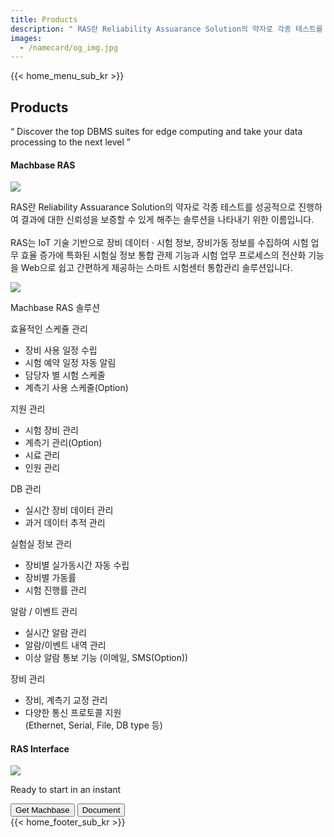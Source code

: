 ```yaml
---
title: Products
description: " RAS란 Reliability Assuarance Solution의 약자로 각종 테스트를 성공적으로 진행하여 결과에 대한 신뢰성을 보증할 수 있게 해주는 솔루션을 나타내기 위한 이름입니다."
images:
  - /namecard/og_img.jpg
---
```


<head>
  <link rel="stylesheet" type="text/css" href="../css/common.css" />
  <link rel="stylesheet" type="text/css" href="../css/style.css" />
</head>
<body>
 {{< home_menu_sub_kr >}}
  <section class="product_sction0 section0">
    <div>
      <h2 class="sub_page_title">Products</h2>
      <p class="sub_page_titletext">
        “ Discover the top DBMS suites for edge computing and take your data
        processing to the next level ”
      </p>
    </div>
  </section>
  <div class="product-inner">
  <section class="section2 main_section2">
    <div>
      <h4 class="sub_title company-margin-top">Machbase RAS</h4>
      <div class="bar"><img src="../img/bar.png" /></div>
    </div>
    <div class="product-sub-titlebox">
      <div>
        <p class="product-sub-title-text">
        RAS란 Reliability Assuarance Solution의 약자로 각종 테스트를 성공적으로 진행하여 결과에 대한 신뢰성을 보증할 수 있게 해주는 솔루션을 나타내기 위한 이름입니다.
        <br><br>
        RAS는 IoT 기술 기반으로 장비 데이터 · 시험 정보, 장비가동 정보를 수집하여
        시험 업무 효율 증가에 특화된 시험실 정보 통합 관제 기능과 시험 업무 프로세스의 전산화 기능을
        Web으로 쉽고 간편하게 제공하는 스마트 시험센터 통합관리 솔루션입니다.
</p>
</div>
</div>

  </section>
  <section class="neo_scroll_map_wrap">
    <div class="neo_scroll_map">
      <div ref="scrollLeft" class="neo_scroll_left">
        <div class="neo_scroll"><img src="../img/ras-scroll.png" /></div>
      </div>
      <div class="neo_scroll_right">
        <div class="neo_scorll_box_wrap">
          <div class="classic_sub_wrap">
            <div class="classic_sub">
              <div class="scroll-title-wrap">
                <p>Machbase RAS 솔루션</p>
              </div>
              <div class="scroll-sub-title-wrap">
                <p class="scroll-sub-text">효율적인 스케쥴 관리</p>
                <ul>
                  <li>
                    장비 사용 일정 수립
                  </li>
                  <li>시험 예약 일정 자동 알림</li>
                  <li>담당자 별 시험 스케줄</li>
                  <li>계측기 사용 스케줄(Option)</li>
                </ul>
                <p class="scroll-sub-text">지원 관리</p>
                <ul>
                  <li>
                    시험 장비 관리
                  </li>
                    <li>
                    계측기 관리(Option)
                  </li>
                    <li>
                    시료 관리
                  </li>
                   <li>
                    인원 관리
                  </li>
                </ul>
                <p class="scroll-sub-text">DB 관리</p>
                <ul>
                  <li>실시간 장비 데이터 관리</li>
                  <li>과거 데이터 추적 관리</li>
                </ul>
                <p class="scroll-sub-text">실험실 정보 관리</p>
                <ul>
                  <li>장비별 실가동시간 자동 수립</li>
                  <li>장비별 가동률</li>
                  <li>시험 진행률 관리</li>
                </ul>
                <p class="scroll-sub-text">알람 / 이벤트 관리</p>
                <ul>
                  <li>실시간 알람 관리</li>
                  <li>알람/이벤트 내역 관리</li>
                  <li>이상 알람 통보 기능 (이메일, SMS(Option))</li>
                </ul>
                <p class="scroll-sub-text">장비 관리</p>
                <ul>
                  <li>장비, 계측기 교정 관리</li>
                  <li>다양한 통신 프로토콜 지원<br>
                  (Ethernet, Serial, File, DB type 등)</li>
                </ul>
              </div>
            </div>
          </div>
        </div>
      </div>
    </div>
  </section>
  </div>
  <section>
    <h4 class="sub_title company-margin-top">RAS Interface</h4>
    <div class="bar"><img src="../img/bar.png" /></div>
    <div class="neo_interface_wrap">
      <img class="neo_interface" src="../img/ras-interface.png" alt="" />
    </div>
  </section>
  <section>
    <div class="next-navi_wrap">
      <div class="next-navi">
        <div class="next-navi-wrap">
          <div class="next-navi-text-wrap">
            <p class="next-navi-text">Ready to start in an instant</p>
          </div>
          <div class="next-navi-btn-wrap">
            <button
              onclick="location.href='/neo/releases/'"
              class="next-navi-btn"
            >
              Get Machbase
            </button>
            <a href="https://machbase.com/neo"
              ><button class="next-navi-btn">Document</button></a
            >
          </div>
        </div>
      </div>
    </div>
  </section>
</body>
{{< home_footer_sub_kr >}}
